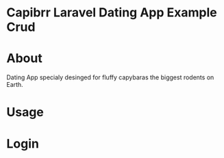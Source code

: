 # Capibrr Laravel Dating App Example Crud
# About
Dating App specialy desinged for fluffy capybaras the biggest rodents on Earth. 


# Usage
# Login




